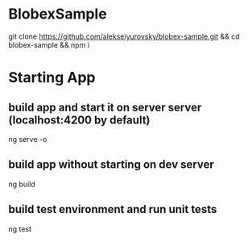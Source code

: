 # BlobexSample

git clone https://github.com/alekseiyurovsky/blobex-sample.git && cd blobex-sample && npm i

# Starting App

## build app and start it on server server (localhost:4200 by default)
ng serve -o

## build app without starting on dev server
ng build

## build test environment and run unit tests
ng test
